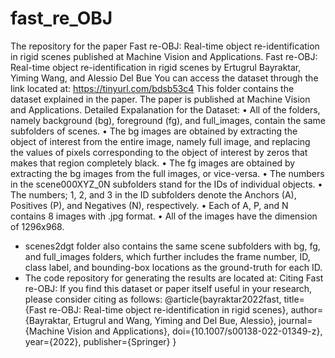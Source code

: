# fast_re_OBJ
The repository for the paper Fast re-OBJ: Real-time object re-identification in rigid scenes published at Machine Vision and Applications.
Fast re-OBJ: Real-time object re-identification in rigid scenes by Ertugrul Bayraktar, Yiming Wang, and Alessio Del Bue
You can access the dataset through the link located at: https://tinyurl.com/bdsb53c4
This folder contains the dataset explained in the paper. The paper is published at Machine Vision and Applications.
Detailed Expalanation for the Dataset:
•	All of the folders, namely background (bg), foreground (fg), and full_images, contain the same subfolders of scenes. 
•	The bg images are obtained by extracting the object of interest from the entire image, namely full image, and replacing the values of pixels corresponding to the object of interest by zeros that makes that region completely black.
•	The fg images are obtained by extracting the bg images from the full images, or vice-versa.
•	The numbers in the scene000XYZ_0N subfolders stand for the IDs of individual objects.
•	The numbers; 1, 2, and 3 in the ID subfolders denote the Anchors (A), Positives (P), and Negatives (N), respectively. 
•	Each of A, P, and N contains 8 images with .jpg format.
•	All of the images have the dimension of 1296x968.

- scenes2dgt folder also contains the same scene subfolders with bg, fg, and full_images folders, which further includes the frame number, ID, class label, and bounding-box locations as the ground-truth for each ID.
- The code repository for generating the results are located at: 
Citing Fast re-OBJ:
If you find this dataset or paper itself useful in your research, please consider citing as follows:
@article{bayraktar2022fast,
  title={Fast re-OBJ: Real-time object re-identification in rigid scenes},
  author={Bayraktar, Ertugrul and Wang, Yiming and Del Bue, Alessio},
  journal={Machine Vision and Applications},
  doi={10.1007/s00138-022-01349-z},
  year={2022},
  publisher={Springer}
}
